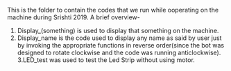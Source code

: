 This is the folder to contain the codes that we run while ooperating on the machine during Srishti 2019.
A brief overview-
1. Display_(something) is used to display that something on the machine.
2. Display_name is the code used to display any name as said by user just by invoking the appropriate functions in reverse order(since the bot was designed to rotate clockwise and the code was running anticlockwise).
3.LED_test was used to test the Led Strip without using motor.

